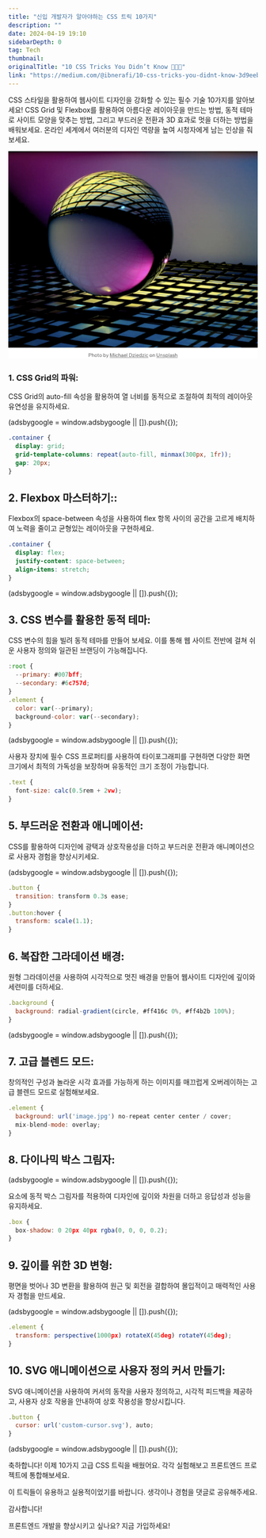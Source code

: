 ```yaml
---
title: "신입 개발자가 알아야하는 CSS 트릭 10가지"
description: ""
date: 2024-04-19 19:10
sidebarDepth: 0
tag: Tech
thumbnail: 
originalTitle: "10 CSS Tricks You Didn’t Know 👨‍💻🤞"
link: "https://medium.com/@ibnerafi/10-css-tricks-you-didnt-know-3d9eeb2ad233"
---
```



CSS 스타일을 활용하여 웹사이트 디자인을 강화할 수 있는 필수 기술 10가지를 알아보세요! CSS Grid 및 Flexbox를 활용하여 아름다운 레이아웃을 만드는 방법, 동적 테마로 사이트 모양을 맞추는 방법, 그리고 부드러운 전환과 3D 효과로 멋을 더하는 방법을 배워보세요. 온라인 세계에서 여러분의 디자인 역량을 높여 시청자에게 남는 인상을 줘 보세요.

![CSS Tricks](./img/10CSSTricksYouDidntKnow_0.png)

### 1. CSS Grid의 파워:

CSS Grid의 auto-fill 속성을 활용하여 열 너비를 동적으로 조절하여 최적의 레이아웃 유연성을 유지하세요.

<!-- ui-log 수평형 -->
<ins class="adsbygoogle"
  style="display:block"
  data-ad-client="ca-pub-4877378276818686"
  data-ad-slot="9743150776"
  data-ad-format="auto"
  data-full-width-responsive="true"></ins>
<component is="script">
(adsbygoogle = window.adsbygoogle || []).push({});
</component>

```css
.container {
  display: grid;
  grid-template-columns: repeat(auto-fill, minmax(300px, 1fr));
  gap: 20px;
}
```

## 2. Flexbox 마스터하기::

Flexbox의 space-between 속성을 사용하여 flex 항목 사이의 공간을 고르게 배치하여 노력을 줄이고 균형있는 레이아웃을 구현하세요.

```css
.container {
  display: flex;
  justify-content: space-between;
  align-items: stretch;
}
```

<!-- ui-log 수평형 -->
<ins class="adsbygoogle"
  style="display:block"
  data-ad-client="ca-pub-4877378276818686"
  data-ad-slot="9743150776"
  data-ad-format="auto"
  data-full-width-responsive="true"></ins>
<component is="script">
(adsbygoogle = window.adsbygoogle || []).push({});
</component>

## 3. CSS 변수를 활용한 동적 테마:

CSS 변수의 힘을 빌려 동적 테마를 만들어 보세요. 이를 통해 웹 사이트 전반에 걸쳐 쉬운 사용자 정의와 일관된 브랜딩이 가능해집니다.

```js
:root {
  --primary: #007bff;
  --secondary: #6c757d;
}
.element {
  color: var(--primary);
  background-color: var(--secondary);
}
```

<!-- ui-log 수평형 -->
<ins class="adsbygoogle"
  style="display:block"
  data-ad-client="ca-pub-4877378276818686"
  data-ad-slot="9743150776"
  data-ad-format="auto"
  data-full-width-responsive="true"></ins>
<component is="script">
(adsbygoogle = window.adsbygoogle || []).push({});
</component>

사용자 장치에 필수 CSS 프로퍼티를 사용하여 타이포그래피를 구현하면 다양한 화면 크기에서 최적의 가독성을 보장하며 유동적인 크기 조정이 가능합니다.

```js
.text {
  font-size: calc(0.5rem + 2vw);
}
```

## 5. 부드러운 전환과 애니메이션:

CSS를 활용하여 디자인에 광택과 상호작용성을 더하고 부드러운 전환과 애니메이션으로 사용자 경험을 향상시키세요.

<!-- ui-log 수평형 -->
<ins class="adsbygoogle"
  style="display:block"
  data-ad-client="ca-pub-4877378276818686"
  data-ad-slot="9743150776"
  data-ad-format="auto"
  data-full-width-responsive="true"></ins>
<component is="script">
(adsbygoogle = window.adsbygoogle || []).push({});
</component>

```js
.button {
  transition: transform 0.3s ease;
}
.button:hover {
  transform: scale(1.1);
}
```

## 6. 복잡한 그라데이션 배경:

원형 그라데이션을 사용하여 시각적으로 멋진 배경을 만들어 웹사이트 디자인에 깊이와 세련미를 더하세요.

```js
.background {
  background: radial-gradient(circle, #ff416c 0%, #ff4b2b 100%);
}
```

<!-- ui-log 수평형 -->
<ins class="adsbygoogle"
  style="display:block"
  data-ad-client="ca-pub-4877378276818686"
  data-ad-slot="9743150776"
  data-ad-format="auto"
  data-full-width-responsive="true"></ins>
<component is="script">
(adsbygoogle = window.adsbygoogle || []).push({});
</component>

## 7. 고급 블렌드 모드:

창의적인 구성과 놀라운 시각 효과를 가능하게 하는 이미지를 매끄럽게 오버레이하는 고급 블렌드 모드로 실험해보세요.

```js
.element {
  background: url('image.jpg') no-repeat center center / cover;
  mix-blend-mode: overlay;
}
```

## 8. 다이나믹 박스 그림자:

<!-- ui-log 수평형 -->
<ins class="adsbygoogle"
  style="display:block"
  data-ad-client="ca-pub-4877378276818686"
  data-ad-slot="9743150776"
  data-ad-format="auto"
  data-full-width-responsive="true"></ins>
<component is="script">
(adsbygoogle = window.adsbygoogle || []).push({});
</component>

요소에 동적 박스 그림자를 적용하여 디자인에 깊이와 차원을 더하고 응답성과 성능을 유지하세요.

```js
.box {
  box-shadow: 0 20px 40px rgba(0, 0, 0, 0.2);
}
```

## 9. 깊이를 위한 3D 변형:

평면을 벗어나 3D 변환을 활용하여 원근 및 회전을 결합하여 몰입적이고 매력적인 사용자 경험을 만드세요.

<!-- ui-log 수평형 -->
<ins class="adsbygoogle"
  style="display:block"
  data-ad-client="ca-pub-4877378276818686"
  data-ad-slot="9743150776"
  data-ad-format="auto"
  data-full-width-responsive="true"></ins>
<component is="script">
(adsbygoogle = window.adsbygoogle || []).push({});
</component>

```js
.element {
  transform: perspective(1000px) rotateX(45deg) rotateY(45deg);
}
```

## 10. SVG 애니메이션으로 사용자 정의 커서 만들기:

SVG 애니메이션을 사용하여 커서의 동작을 사용자 정의하고, 시각적 피드백을 제공하고, 사용자 상호 작용을 안내하여 상호 작용성을 향상시킵니다.

```js
.button {
  cursor: url('custom-cursor.svg'), auto;
}
```

<!-- ui-log 수평형 -->
<ins class="adsbygoogle"
  style="display:block"
  data-ad-client="ca-pub-4877378276818686"
  data-ad-slot="9743150776"
  data-ad-format="auto"
  data-full-width-responsive="true"></ins>
<component is="script">
(adsbygoogle = window.adsbygoogle || []).push({});
</component>

축하합니다! 이제 10가지 고급 CSS 트릭을 배웠어요. 각각 실험해보고 프론트엔드 프로젝트에 통합해보세요.

이 트릭들이 유용하고 실용적이었기를 바랍니다. 생각이나 경험을 댓글로 공유해주세요.

감사합니다!

프론트엔드 개발을 향상시키고 싶나요? 지금 가입하세요!